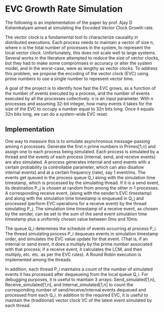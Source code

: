 # EVC Growth Rate Simulation

The following is an implementation of the paper by prof. Ajay D Kshemkalyani aimed at simulating the Encoded Vector Clock Growth rate.

The vector clock is a fundamental tool to characterize causality
in distributed executions. Each process needs to maintain
a vector of size n, where n is the total number of processes in the
system, to represent the local vector clock. Unfortunately, this does
not scale well to large systems. Several works in the literature
attempted to reduce the size of vector clocks, but
they had to make some compromises in accuracy or alter the system
model, and in the worst-case, were as lengthy as vector clocks. To
address this problem, we propose the encoding of the vector clock (EVC)
using prime numbers to use a single number to represent vector
time.

A goal of the project is to identify how fast the EVC grows, as a function of the number of events executed by a process, and the number of events executed by all the processes collectively. n is an input parameter. With n processes and assuming 32-bit integer, how many events it takes for the size of the EVC to occupy a number equal to 32n bits long. Once it equals 32n bits long, we can do a system-wide EVC reset.

## Implementation
One way to measure this is to simulate asynchronous message-passing among n processes. Generate the first n prime numbers in Primes[1,n] and assign one to each process being simulated. Each process is simulated by a thread and the events of each process (internal, send, and receive events) are also simulated. A process generates internal and send events with a certain probability (a controllable parameter, which can also disallow internal events) and at a certain frequency (rate), say 1 event/ms. The events get queued in the process queue Q_i along with the simulation time timestamp, which is processed by the simulating thread. If it is a send event, its destination P_j is chosen at random from among the other n-1 processes. A corresponding receive event, (along with the sender’s EVC timestamp) and along with the simulation time timestamp is enqueued in Q_j and processed (perform EVC operations for a receive event) by the thread simulating P_j. The simulation time timestamp of a receive event, as chosen by the sender, can be set to the sum of the send event simulation time timestamp plus a uniformly chosen value between 0ms and 10ms.

The queue Q_i determines the schedule of events occurring at process P_i. The thread simulating process P_i dequeues events in simulation timestamp order, and simulates the EVC value update for that event. (That is, if an internal or send event, it does a multiply by the prime number associated with that process; if a receive event, it calculates the LCM, and then multiply, etc. etc. as per the EVC rules).
A Round Robin execution is implemented among the threads.

In addition, each thread P_i maintains a count of the number of simulated events it has processed after dequeueing from the local queue Q_i. For debugging purposes, it is useful to maintain 3 arrays: Send_simulated[1,n], Receive_simulated[1,n], and Internal_simulated[1,n] to count the corresponding number of send/receive/internal events dequeued and processed from each Q_i. In addition to the required EVC, it is useful to maintain the (traditional) vector clock VC of the latest event simulated by each thread.
